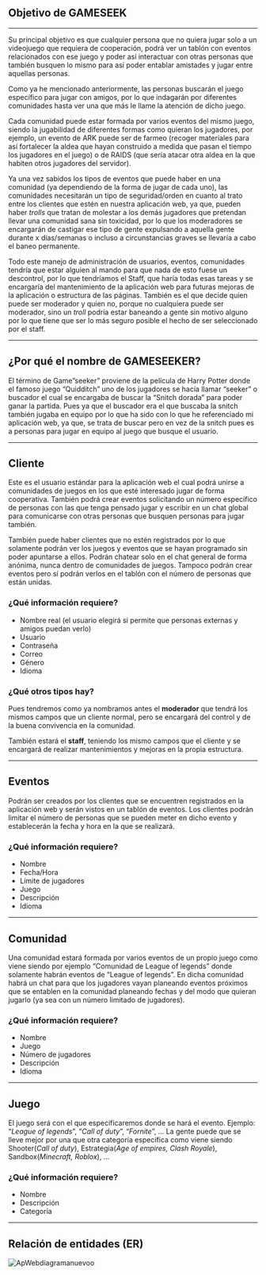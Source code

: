 ## **Objetivo de GAMESEEK**

------



Su principal objetivo es que cualquier persona que no quiera jugar solo a un videojuego que requiera de cooperación, podrá ver un tablón con eventos relacionados con ese juego y poder así interactuar con otras personas que también busquen lo mismo para así poder entablar amistades y jugar entre aquellas personas.

Como ya he mencionado anteriormente, las personas buscarán el juego específico para jugar con amigos, por lo que indagarán por diferentes comunidades hasta ver una que más le llame la atención de dicho juego.

Cada comunidad puede estar formada por varios eventos del mismo juego, siendo la jugabilidad de diferentes formas como quieran los jugadores, por ejemplo, un evento de ARK puede ser de farmeo (recoger materiales para así fortalecer la aldea que hayan construido a medida que pasan el tiempo los jugadores en el juego) o de RAIDS (que sería atacar otra aldea en la que habiten otros jugadores del servidor). 

Ya una vez sabidos los tipos de eventos que puede haber en una comunidad (ya dependiendo de la forma de jugar de cada uno), las comunidades necesitarán un tipo de seguridad/orden en cuanto al trato entre los clientes que estén en nuestra aplicación web, ya que, pueden haber *trolls* que tratan de molestar a los demás jugadores que pretendan llevar una comunidad sana sin toxicidad, por lo que los moderadores se encargarán de castigar ese tipo de gente expulsando a aquella gente durante x días/semanas o incluso a circunstancias graves se llevaría a cabo el baneo permanente.

Todo este manejo de administración de usuarios, eventos, comunidades tendría que estar alguien al mando para que nada de esto fuese un descontrol, por lo que tendríamos el Staff, que haría todas esas tareas y se encargaría del mantenimiento de la aplicación web para futuras mejoras de la aplicación o estructura de las páginas. También es el que decide quien puede ser moderador y quien no, porque no cualquiera puede ser moderador, sino un *troll* podría estar baneando a gente sin motivo alguno por lo que tiene que ser lo más seguro posible el hecho de ser seleccionado por el staff.

------



## **¿Por qué el nombre de GAMESEEKER?**


El término de Game”seeker” proviene de la película de Harry Potter donde el famoso juego “Quidditch” uno de los jugadores se hacía llamar “seeker” o buscador el cual se encargaba de buscar la “Snitch dorada” para poder ganar la partida. Pues ya que el buscador era el que buscaba la snitch también jugaba en equipo por lo que ha sido con lo que he referenciado mi aplicación web, ya que, se trata de buscar pero en vez de la snitch pues es a personas para jugar en equipo al juego que busque el usuario.

------

## **Cliente**


Este es el usuario estándar para la aplicación web el cual podrá unirse a comunidades de juegos en los que esté interesado jugar de forma cooperativa. También podrá crear eventos solicitando un número específico de personas con las que tenga pensado jugar y escribir en un chat global para comunicarse con otras personas que busquen personas para jugar también.

También puede haber clientes que no estén registrados por lo que solamente podrán ver los juegos y eventos que se hayan programado sin poder apuntarse a ellos. Podrán chatear solo en el chat general de forma anónima, nunca dentro de comunidades de juegos. Tampoco podrán crear eventos pero sí podrán verlos en el tablón con el número de personas que están unidas.

### **¿Qué información requiere?**

- Nombre real (el usuario elegirá si permite que personas externas y amigos puedan verlo)
- Usuario
- Contraseña
- Correo
- Género
- Idioma


### **¿Qué otros tipos hay?**

Pues tendremos como ya nombramos antes el **moderador** que tendrá los mismos campos que un cliente normal, pero se encargará del control y de la buena convivencia en la comunidad.

También estará el **staff**, teniendo los mismo campos que el cliente y se encargará de realizar mantenimientos y mejoras en la propia estructura. 

------

## **Eventos**

Podrán ser creados por los clientes que se encuentren registrados en la aplicación web y serán vistos en un tablón de eventos. Los clientes podrán limitar el número de personas que se pueden meter en dicho evento y establecerán la fecha y hora en la que se realizará.

### **¿Qué información requiere?**

- Nombre
- Fecha/Hora
- Límite de jugadores
- Juego
- Descripción
- Idioma

------

## **Comunidad**

Una comunidad estará formada por varios eventos de un propio juego como viene siendo por ejemplo “Comunidad de League of legends” donde solamente habrán eventos de “League of legends”. En dicha comunidad habrá un chat para que los jugadores vayan planeando eventos próximos que se entablen en la comunidad planeando fechas y del modo que quieran jugarlo (ya sea con un número limitado de jugadores).

### **¿Qué información requiere?**

- Nombre
- Juego
- Número de jugadores
- Descripción
- Idioma

------

## **Juego**

El juego será con el que especificaremos donde se hará el evento. Ejemplo: “*League of legends*”, “*Call of duty*”, “*Fornite*”, …
La gente puede que se lleve mejor por una que otra categoría específica como viene siendo Shooter(*Call of duty*), Estrategia(*Age of empires, Clash Royale*), Sandbox(*Minecraft, Roblox*), …

### **¿Qué información requiere?**

- Nombre
- Descripción
- Categoría

------

## **Relación de entidades (ER)**


![ApWebdiagramanuevoo](https://user-images.githubusercontent.com/99959051/194933025-25a7daf6-ec13-423b-a82e-2d1a76a45040.png)

